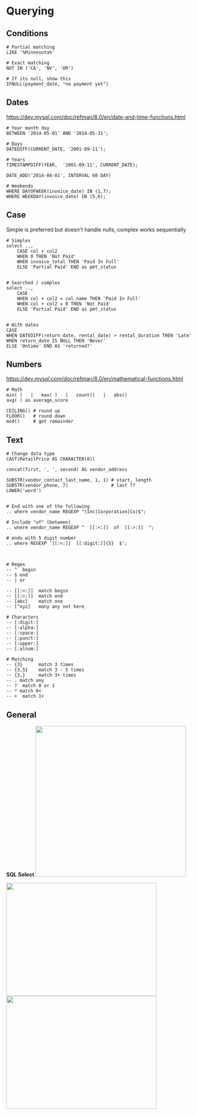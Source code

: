 # Querying



## Conditions

```mysql
# Partial matching
LIKE '%Minnesota%'

# Exact matching
NOT IN ('CA', 'NV', 'OR')

# If its null, show this
IFNULL(payment_date, "no payment yet")
```



## Dates

https://dev.mysql.com/doc/refman/8.0/en/date-and-time-functions.html

```mysql
# Year month day
BETWEEN '2014-05-01' AND '2014-05-31';

# Days
DATEDIFF(CURRENT_DATE, '2001-09-11');

# Years
TIMESTAMPDIFF(YEAR,  '2001-09-11', CURRENT_DATE);

DATE_ADD('2014-04-01', INTERVAL 60 DAY)

# Weekends
WHERE DAYOFWEEK(invoice_date) IN (1,7);
WHERE WEEKDAY(invoice_date) IN (5,6);
```



## Case

Simple is preferred but doesn't handle nulls, complex works sequentially

```mysql
# Simplex
select ..,
	CASE col + col2
	WHEN 0 THEN 'Not Paid'
	WHEN invoice_total THEN 'Paid In Full'
	ELSE 'Partial Paid' END as pmt_status


# Searched / complex
select ..,
	CASE 
    WHEN col + col2 = col_name THEN 'Paid In Full'
	WHEN col + col2 = 0 THEN 'Not Paid'
    ELSE 'Partial Paid' END as pmt_status


# With dates
CASE 
WHEN DATEDIFF(return_date, rental_date) > rental_duration THEN 'Late'
WHEN return_date IS NULL THEN 'Never'
ELSE 'Ontime' END AS 'returned?'
```



## Numbers

https://dev.mysql.com/doc/refman/8.0/en/mathematical-functions.html

```mysql
# Math
min( )   |   max( )   |   count()   |   abs()
avg( ) as average_score

CEILING() # round up
FLOOR()   # round down
mod()     # get remainder
```



## Text

```mysql
# Change data type
CAST(RetailPrice AS CHARACTER(8))

concat(first, ', ', second) AS vendor_address

SUBSTR(vendor_contact_last_name, 1, 1) # start, length
SUBSTR(vendor_phone, 7)                # last 7?
LOWER('word')


# End with one of the following
.. where vendor_name REGEXP "(Inc|Corporation|Co)$";

# Include "of" (between)
.. where vendor_name REGEXP "  [[:<:]]  of  [[:>:]]  ";

# ends with 5 digit number
.. where REGEXP '[[:<:]]  [[:digit:]]{5}  $';



# Regex
-- ^  begin        
-- $ end      
-- | or

-- [[:<:]]  match begin        
-- [[:>:]]  match end
-- [abc]    match one
-- [^xyz]   many any not here

# Characters
-- [:digit:] 
-- [:alpha:] 
-- [:space:] 
-- [:punct:] 
-- [:upper:] 
-- [:alnum:]

# Matching
-- {3}      match 3 times
-- {3,5}    match 3 - 5 times
-- {3,}     match 3+ times
-- . match any       
-- ?  match 0 or 1         
-- * match 0+          
-- +  match 1+
```



## General

**SQL Select**
<img src="https://i.imgur.com/Ldt6m6Q.png" width="400px" />



<img src="https://i.imgur.com/btRY6tQ.png" width="400px" height="300px" />

<img src="https://i.imgur.com/QP5KbDE.png" width="400px" height="300px" />

